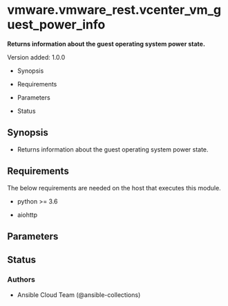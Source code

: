 # vmware.vmware_rest.vcenter_vm_guest_power_info

**Returns information about the guest operating system power state.**

Version added: 1.0.0


* Synopsis


* Requirements


* Parameters


* Status

## Synopsis


* Returns information about the guest operating system power state.

## Requirements

The below requirements are needed on the host that executes this
module.


* python >= 3.6


* aiohttp

## Parameters

## Status

### Authors


* Ansible Cloud Team (@ansible-collections)
